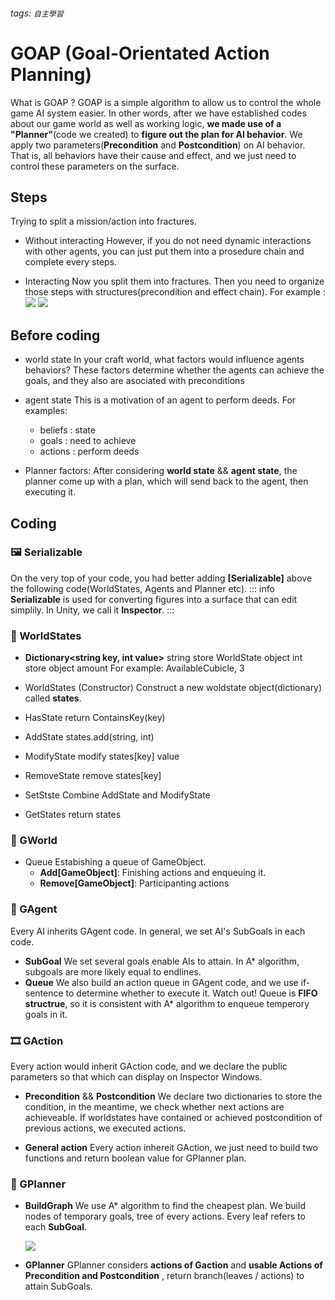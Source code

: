 ###### tags: `自主學習`

# GOAP (Goal-Orientated Action Planning)
What is GOAP ?
GOAP is a simple algorithm to allow us to control the whole game AI system easier. In other words, after we have established codes about our game world as well as working logic, **we made use of a "Planner"**(code we created) to **figure out the plan for AI behavior**.
We apply two parameters(**Precondition** and **Postcondition**) on AI behavior. That is, all behaviors have their cause and effect, and we just need to control these parameters on the surface. 
## Steps
Trying to split a mission/action into fractures.
+ Without interacting
However, if you do not need dynamic interactions with other agents, you can just put them into a prosedure chain and complete every steps.

+ Interacting
Now you split them into fractures. Then you need to organize those steps with structures(precondition and effect chain).
For example :
	![](https://i.imgur.com/25NsJTf.png)
	![](https://i.imgur.com/5FgbgOM.png)

## Before coding 
+ world state 
In your craft world, what factors would influence agents behaviors?
These factors determine whether the agents can achieve the goals, and they also are asociated with preconditions

+ agent state
This is a motivation of an agent to perform deeds.
For examples:
	- beliefs : state
	- goals : need to achieve
	- actions : perform deeds
	
+ Planner factors:
After considering **world state** && **agent state**, the planner come up with a plan, which will send back to the agent, then executing it.


## Coding 
### 🖼 Serializable
On the very top of your code, you had better adding **[Serializable]** above the following code(WorldStates, Agents and Planner etc).
::: info 
**Serializable** is used for converting figures into a surface that can edit simplily.
In Unity, we call it **Inspector**.
:::
### 👑 WorldStates
+ **Dictionary<string key, int value>**
string store WorldState object
int store object amount
For example: AvailableCubicle, 3

+ WorldStates (Constructor)
	Construct a new woldstate object(dictionary) called **states**.
+ HasState
	return ContainsKey(key)
+ AddState
	states.add(string, int)
+ ModifyState
	modify states[key] value
+ RemoveState
	remove states[key]
+ SetStste
	Combine AddState and ModifyState
+ GetStates
	return states

### 🎡 GWorld
+ Queue
	Estabishing a queue of GameObject.
	- **Add[GameObject]**: Finishing actions and enqueuing it.
	- **Remove[GameObject]**: Participanting actions
	
### 🎎 GAgent
Every AI inherits GAgent code. In general, we set AI's SubGoals in each code.
+ **SubGoal**
	We set several goals enable AIs to attain.
	In A* algorithm, subgoals are more likely equal to endlines.
+ **Queue**
	We also build an action queue in GAgent code, and we use if-sentence to determine whether to execute it.
	Watch out! Queue is **FIFO structrue**, so it is consistent with A* algorithm to enqueue temperory goals in it.
	
### 🎞 GAction
Every action would inherit GAction code, and we declare the public parameters so that which can display on Inspector Windows.
+ **Precondition** && **Postcondition**
	We declare two dictionaries to store the condition, in the meantime, we check whether next actions are achieveable.
	If worldstates have contained or achieved postcondition of previous actions, we executed actions.

+ **General action**
	Every action inhereit GAction, we just need to build two functions and return boolean value for GPlanner plan.

### 🔑 GPlanner
+ **BuildGraph** 
	We use A* algorithm to find the cheapest plan.
	We build nodes of temporary goals, tree of every actions. Every leaf refers to each **SubGoal**.

	![](https://i.imgur.com/JTKHGlJ.png)
	
	
+ **GPlanner**
	GPlanner considers **actions of Gaction** and **usable Actions of Precondition and Postcondition** , return branch(leaves / actions) to attain SubGoals.